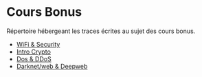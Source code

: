 # Cours Bonus

Répertoire hébergeant les traces écrites au sujet des cours bonus.

* [WiFi & Security](./wifi-security.md)
* [Intro Crypto](./crypto-intro.md)
* [Dos & DDoS](./dos-et-ddos.md)
* [Darknet/web & Deepweb](./darknet-deepweb.md)